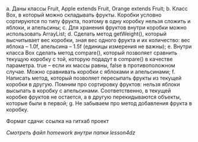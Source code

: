 a. Даны классы Fruit, Apple extends Fruit, Orange extends Fruit;
b. Класс Box, в который можно складывать фрукты. Коробки условно сортируются по типу фрукта,
поэтому в одну коробку нельзя сложить и яблоки, и апельсины;
c. Для хранения фруктов внутри коробки можно использовать ArrayList;
d. Сделать метод getWeight(), который высчитывает вес коробки, зная вес одного фрукта и их количество:
вес яблока – 1.0f, апельсина – 1.5f (единицы измерения не важны);
e. Внутри класса Box сделать метод compare(), который позволяет сравнить текущую коробку с той, которую
подадут в compare() в качестве параметра. true – если их массы равны, false в противоположном случае.
Можно сравнивать коробки с яблоками и апельсинами;
f. Написать метод, который позволяет пересыпать фрукты из текущей коробки в другую.
Помним про сортировку фруктов: нельзя яблоки высыпать в коробку с апельсинами.
Соответственно, в текущей коробке фруктов не остается, а в другую перекидываются объекты, которые были в первой;
g. Не забываем про метод добавления фрукта в коробку.

Формат сдачи: ссылка на гитхаб проект

*Смотреть файл homework внутри папки lesson4dz*
